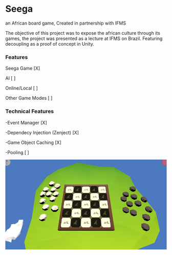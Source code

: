 # Seega
an African board game, Created in partnership with IFMS

The objective of this project was to expose the african culture through its games, the project was presented as a lecture at IFMS on Brazil. Featuring decoupling as a proof of concept in Unity.

### Features
Seega Game [X]

AI [ ]

Online/Local [ ]

Other Game Modes [ ]

### Technical Features

-Event Manager [X]

-Dependecy Injection (Zenject) [X]

-Game Object Caching [X]

-Pooling [ ]

![Game Image](~Git/seega_display_image.PNG)
